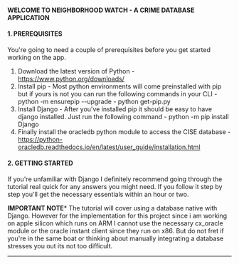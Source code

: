 #### WELCOME TO NEIGHBORHOOD WATCH - A CRIME DATABASE APPLICATION ####

#### 1. PREREQUISITES ####

You're going to need a couple of prerequisites before you get started working on the app.
1) Download the latest version of Python - https://www.python.org/downloads/
2) Install pip - Most python environments will come preinstalled with pip but if yours is not you can run the following commands in your CLI
        - python -m ensurepip --upgrade
        - python get-pip.py
3) Install Django - After you've installed pip it should be easy to have django installed. Just run the following command
        - python -m pip install Django
4) Finally install the oracledb python module to access the CISE database - https://python-oracledb.readthedocs.io/en/latest/user_guide/installation.html

#### 2. GETTING STARTED ####

If you're unfamiliar with Django I definitely recommend going through the tutorial real quick for any answers you might need. If you follow it step by step 
you'll get the necessary essentials within an hour or two. 

******IMPORTANT NOTE*******
The tutorial will cover using a database native with Django. However for the implementation for this project since i am working on apple silicon which runs
on ARM I cannot use the necessary cx_oracle module or the oracle instant client since they run on x86. But do not fret if you're in the same boat or thinking about manually integrating a database stresses you out its not too difficult.
**************************



